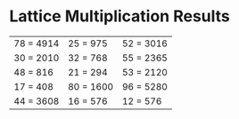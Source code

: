 # Lattice Multiplication Results

|   |   |   |
|---|---|---|
| 78 = 4914 | 25 = 975 | 52 = 3016 |
| 30 = 2010 | 32 = 768 | 55 = 2365 |
| 48 = 816 | 21 = 294 | 53 = 2120 |
| 17 = 408 | 80 = 1600 | 96 = 5280 |
| 44 = 3608 | 16 = 576 | 12 = 576 |
